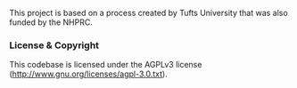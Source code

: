 This project is based on a process created by Tufts University that was also funded by the NHPRC.


### License & Copyright ###

This codebase is licensed under the AGPLv3 license (http://www.gnu.org/licenses/agpl-3.0.txt). 


